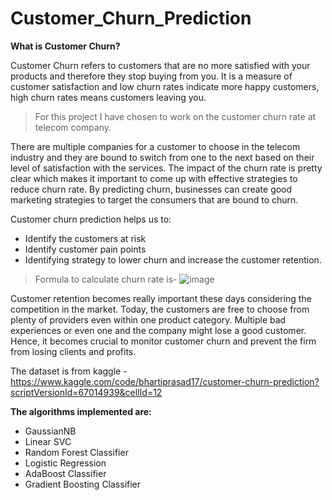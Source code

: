 # Customer_Churn_Prediction

**What is Customer Churn?**

Customer Churn refers to customers that are no more satisfied with your products and therefore they stop buying from you. 
It is a measure of customer satisfaction and low churn rates indicate more happy customers, high churn rates means customers leaving you. 

> For this project I have chosen to work on the customer churn rate at telecom company. 


There are multiple companies for a customer to choose in the telecom industry and they are bound to switch from one to the next based on their level of satisfaction with the services.
The impact of the churn rate is pretty clear which makes it important to come up with effective strategies to reduce churn rate. By predicting churn, businesses can create good marketing strategies to target the consumers that are bound to churn.

Customer churn prediction helps us to:
- Identify the customers at risk
- Identify customer pain points
- Identifying strategy to lower churn and increase the customer retention.

>Formula to calculate churn rate is-
![image](https://user-images.githubusercontent.com/99156893/201461487-8fbc0e45-09ab-4f19-9f46-1d71085b532b.png)

Customer retention becomes really important these days considering the competition in the market. Today, the customers are free to choose from plenty of providers even within one product category. 
Multiple bad experiences or even one and the company might lose a good customer. 
Hence, it becomes crucial to monitor customer churn and prevent the firm from losing clients and profits.

The dataset is from kaggle - 
https://www.kaggle.com/code/bhartiprasad17/customer-churn-prediction?scriptVersionId=67014939&cellId=12

**The algorithms implemented are:**
* GaussianNB
* Linear SVC
* Random Forest Classifier
* Logistic Regression
* AdaBoost Classifier
* Gradient Boosting Classifier
